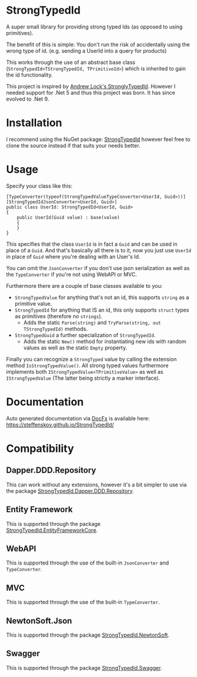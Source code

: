 # StrongTypedId

A super small library for providing strong typed Ids (as opposed to using primitives).

The benefit of this is simple: You don't run the risk of accidentally using the wrong type of id. (e.g. sending a UserId into a query for products)

This works through the use of an abstract base class (`StrongTypedId<TStrongTypedId, TPrimitiveId>`) which is inherited to gain the id functionality.

This project is inspired by [Andrew Lock's StronglyTypedId](https://github.com/andrewlock/StronglyTypedId).
However I needed support for .Net 5 and thus this project was born. It has since evolved to .Net 9.

# Installation

I recommend using the NuGet package: [StrongTypedId](https://www.nuget.org/packages/StrongTypedId) however feel free to clone the source instead if that suits your needs better.

# Usage

Specify your class like this:

```
[TypeConverter(typeof(StrongTypedValueTypeConverter<UserId, Guid>))]
[StrongTypedIdJsonConverter<UserId, Guid>]
public class UserId: StrongTypedId<UserId, Guid>
{
	public UserId(Guid value) : base(value)
	{
	}
}
```

This specifies that the class `UserId` is in fact a `Guid` and can be used in place of a `Guid`.
And that's basically all there is to it, now you just use `UserId` in place of `Guid` where you're dealing with an User's Id.

You can omit the `JsonConverter` if you don't use json serialization as well as the `TypeConverter` if you're not using WebAPI or MVC.

Furthermore there are a couple of base classes available to you:
- `StrongTypedValue` for anything that's not an id, this supports `string` as a primitive value.
- `StrongTypedId` for anything that IS an id, this only supports `struct` types as primitives (therefore no `strings`). 
  - Adds the static `Parse(string)` and `TryParse(string, out TStrongTypedId)` methods.
- `StrongTypedGuid` a further specialization of `StrongTypedId`.
  - Adds the static `New()` method for instantiating new ids with random values as well as the static `Empty` property.

Finally you can recognize a `StrongTyped` value by calling the extension method `IsStrongTypedValue()`. All strong typed values furthermore implements both `IStrongTypedValue<TPrimitiveValue>` as well as `IStrongTypedValue` (The latter being strictly a marker interface).

# Documentation
Auto generated documentation via [DocFx](https://github.com/dotnet/docfx) is available here: https://steffenskov.github.io/StrongTypedId/

# Compatibility

## Dapper.DDD.Repository

This can work without any extensions, however it's a bit simpler to use via the package [StrongTypedId.Dapper.DDD.Repository](https://www.nuget.org/packages/StrongTypedId.Dapper.DDD.Repository/).

## Entity Framework

This is supported through the package [StrongTypedId.EntityFrameworkCore](https://www.nuget.org/packages/StrongTypedId.EntityFrameworkCore).

## WebAPI

This is supported through the use of the built-in `JsonConverter` and `TypeConverter`.

## MVC

This is supported through the use of the built-in `TypeConverter`.

## NewtonSoft.Json

This is supported through the package [StrongTypedId.NewtonSoft](https://www.nuget.org/packages/StrongTypedId.NewtonSoft).

## Swagger

This is supported through the package [StrongTypedId.Swagger](https://www.nuget.org/packages/StrongTypedId.Swagger).